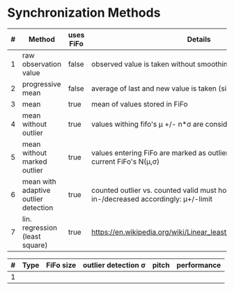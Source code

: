 Synchronization Methods
=======================


| # | Method | uses FiFo | Details | 
|---|--------|-----------|----------|
| 1 | raw observation value | false | observed value is taken without smoothing |
| 2 | progressive mean | false | average of last and new value is taken (simple smoothing) |
| 3 | mean | true | mean of values stored in FiFo |
| 4 | mean without outlier | true | values withing fifo's µ +/- n*σ are considered for the mean |
| 5 | mean without marked outlier | true | values entering FiFo are marked as outlier/no outlier according to current FiFo's N(µ,σ)|
| 6 | mean with adaptive outlier detection | true | counted outlier vs. counted valid must hold a ratio, limit is in-/decreased accordingly: µ+/-limit|
| 7 | lin. regression (least square) | true | https://en.wikipedia.org/wiki/Linear_least_squares_(mathematics) |


| # | Type | FiFo size | outlier detection σ | pitch | performance |  
|---|------|-----------|---------------------|-------|-------------|
| 1 |      |           |                     |       |             |
